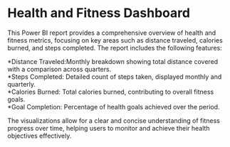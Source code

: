 # Health and Fitness Dashboard
This Power BI report provides a comprehensive overview of health and fitness metrics, focusing on key areas such as distance traveled, calories burned, and steps completed. The report includes the following features:

*Distance Traveled:Monthly breakdown showing total distance covered with a comparison across quarters.
<br>
*Steps Completed: Detailed count of steps taken, displayed monthly and quarterly.
<br>
*Calories Burned: Total calories burned, contributing to overall fitness goals.
<br>
*Goal Completion: Percentage of health goals achieved over the period.

The visualizations allow for a clear and concise understanding of fitness progress over time, helping users to monitor and achieve their health objectives effectively.
